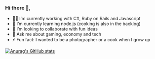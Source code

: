 ### Hi there 👋, 

- 👨‍💻 I’m currently working with C#, Ruby on Rails and Javascript
- 🌱 I’m currently learning node.js (cooking is also in the backlog)
- 👯 I’m looking to collaborate with fun ideas
- 💬 Ask me about gaming, economy and tech 
- ⚡ Fun fact: I wanted to be a photographer or a cook when I grow up

[![Anurag's GitHub stats](https://github-readme-stats.vercel.app/api?username=LaercioSantana&include_all_commits=true)](https://github.com/anuraghazra/github-readme-stats)

